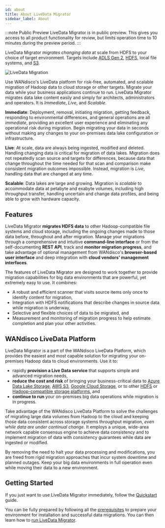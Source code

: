 ```yaml
---
id: about
title: About LiveData Migrator
sidebar_label: About
---
```


:::note Public Preview
LiveData Migrator is in public preview. This gives you access to all product functionality for review, but limits operation time to 10 minutes during the preview period.
:::

LiveData Migrator _migrates changing data_ at scale from HDFS to your choice of target environment. Targets include  [ADLS Gen 2](https://docs.microsoft.com/en-us/azure/storage/blobs/data-lake-storage-introduction), [HDFS](https://hadoop.apache.org/docs/current/hadoop-project-dist/hadoop-hdfs/HdfsDesign.html), local file systems, and [S3](https://hadoop.apache.org/docs/current/hadoop-aws/tools/hadoop-aws/index.html).

<div style={{textAlign: 'center'}}>

![LiveData Migration](/wandisco-documentation-ldm/img/migration.png)

</div>

Use WANdisco's LiveData platform for risk-free, automated, and scalable migration of Hadoop data to cloud storage or other targets. Migrate your data while your business applications continue to run. LiveData Migrator migrates data lake content easily and simply for architects, administrators and operators. It is *Immediate*, *Live*, and *Scalable*.

**Immediate**: Deployment, removal, initiating migration, getting feedback, responding to environmental differences, and general operations are all _immediate_, providing an excellent user experience and eliminating any operational risk during migration. Begin migrating your data in seconds without making any changes to your on-premises data lake configuration or infrastructure.

**Live**: At scale, data are always being ingested, modified and deleted. Handling changing data is critical for migration of data lakes. Migration does not repeatedly scan source and targets for differences, because data that change throughout the time needed for that scan and comparison make consistent migration outcomes impossible. Instead, migration is *Live*, handling data that are changed at any time.

**Scalable**: Data lakes are large and growing. Migration is *scalable* to accommodate data at petabyte and exabyte volumes, including high throughput transfer, handling uncertain and change data profiles, and being able to grow with hardware capacity.

## Features

LiveData Migrator **migrates HDFS data** to other Hadoop-compatible file systems and cloud storage, including the ongoing changes made to those data before, throughout and after migration. Manage your migrations through a comprehensive and intuitive **command-line interface** or from the self-documenting **REST API**, track and **monitor migration progress**, and take advantage of optional management from WANdisco's **browser-based user interface** and deep integration with **cloud vendors' management interfaces**.

The features of LiveData Migrator are designed to work together to provide migration capabilities for big data environments that are powerful, yet extremely easy to use. It combines:

- A robust and efficient scanner that visits source items only once to identify content for migration,
- Integration with HDFS notifications that describe changes in source data while migration is  underway,
- Selective and flexible choices of data to be migrated, and
- Measurement and monitoring of migration progress to help estimate completion and plan your other activities.

## WANdisco LiveData Platform

LiveData Migrator is a part of the WANdisco LiveData Platform, which provides the easiest and most capable solution for migrating your on-premises Hadoop data to cloud environments. Use it to:

- rapidly **provision a Live Data service** that supports simple and advanced migration needs,
- **reduce the cost and risk** of bringing your business-critical data to [Azure Data Lake Storage](https://docs.microsoft.com/en-us/azure/storage/blobs/data-lake-storage-introduction), [AWS S3](https://aws.amazon.com/s3/), [Google Cloud Storage](https://cloud.google.com/storage), or to other [HDFS](https://hadoop.apache.org/docs/current/hadoop-project-dist/hadoop-hdfs/HdfsDesign.html) or [Hadoop-compatible storage platforms](https://cwiki.apache.org/confluence/display/HADOOP2/HCFS), and
- **continue to run** your on-premises big data operations while migration is in progress.

Take advantage of the WANdisco LiveData Platform to solve the challenges of migrating large data volumes from Hadoop to the cloud and keeping those data consistent across storage systems throughput migration, _even while data are under continual change_. It employs a unique, wide-area network capable consensus engine to achieve data consistency and to implement migration of data with consistency guarantees while data are ingested or modified.

By removing the need to halt your data processing and modifications, you are freed from rigid migration approaches that incur system downtime and planned outages. Keep your big data environments in full operation even while moving their data to a new environment.

## Getting Started

If you just want to use LiveData Migrator immediately, follow the [Quickstart](./quickstart.md) guide.

You can be fully prepared by following all the [prerequisites](./getting-started#prerequisites) to prepare your environment for installation and successful data migrations. You can then learn how to [run LiveData Migrator](./getting-started.md).
